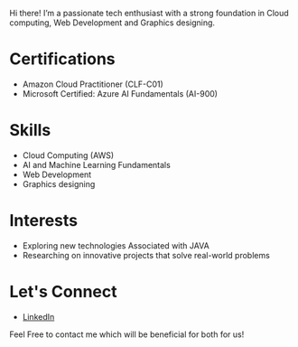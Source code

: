 Hi there! I’m a passionate tech enthusiast with a strong foundation in Cloud computing, Web Development and Graphics designing.

# Certifications
- Amazon Cloud Practitioner (CLF-C01)
- Microsoft Certified: Azure AI Fundamentals (AI-900)

# Skills
- Cloud Computing (AWS)
- AI and Machine Learning Fundamentals
- Web Development
- Graphics designing

# Interests
- Exploring new technologies Associated with JAVA
- Researching on innovative projects that solve real-world problems

# Let's Connect
- [LinkedIn](https://www.linkedin.com/in/vinayak0202)

Feel Free to contact me which will be beneficial for both for us!
